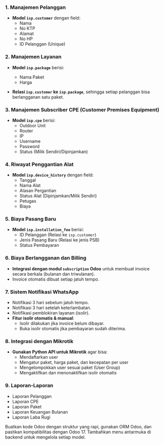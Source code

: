 ### **1. Manajemen Pelanggan**

- **Model `isp.customer`** dengan field:
    - Nama
    - No KTP
    - Alamat
    - No HP
    - ID Pelanggan (Unique)

### **2. Manajemen Layanan**

- **Model `isp.package`** berisi:
    
    - Nama Paket
    - Harga
- **Relasi `isp.customer` ke `isp.package`**, sehingga setiap pelanggan bisa berlangganan satu paket.
    

### **3. Manajemen Subscriber CPE (Customer Premises Equipment)**

- **Model `isp.cpe`** berisi:
    - Outdoor Unit
    - Router
    - IP
    - Username
    - Password
    - Status (Milik Sendiri/Dipinjamkan)

### **4. Riwayat Penggantian Alat**

- **Model `isp.device_history`** dengan field:
    - Tanggal
    - Nama Alat
    - Alasan Pergantian
    - Status Alat (Dipinjamkan/Milik Sendiri)
    - Petugas
    - Biaya

### **5. Biaya Pasang Baru**

- **Model `isp.installation_fee`** berisi:
    - ID Pelanggan (Relasi ke `isp.customer`)
    - Jenis Pasang Baru (Relasi ke jenis PSB)
    - Status Pembayaran

### **6. Biaya Berlangganan dan Billing**

- **Integrasi dengan modul `subscription` Odoo** untuk membuat invoice secara berkala (bulanan dan triwulanan).
- Invoice otomatis dibuat setiap jatuh tempo.

### **7. Sistem Notifikasi WhatsApp**

- Notifikasi 3 hari sebelum jatuh tempo.
- Notifikasi 3 hari setelah keterlambatan.
- Notifikasi pemblokiran layanan (isolir).
- **Fitur isolir otomatis & manual**:
    - Isolir dilakukan jika invoice belum dibayar.
    - Buka isolir otomatis jika pembayaran sudah diterima.

### **8. Integrasi dengan Mikrotik**

- **Gunakan Python API untuk Mikrotik** agar bisa:
    - Mendaftarkan user
    - Mengatur paket, harga paket, dan kecepatan per user
    - Mengelompokkan user sesuai paket (User Group)
    - Mengaktifkan dan menonaktifkan isolir otomatis

### **9. Laporan-Laporan**

- Laporan Pelanggan
- Laporan CPE
- Laporan Paket
- Laporan Keuangan Bulanan
- Laporan Laba Rugi

Buatkan kode Odoo dengan struktur yang rapi, gunakan ORM Odoo, dan pastikan kompatibilitas dengan Odoo 17. Tambahkan menu antarmuka di backend untuk mengelola setiap model.








